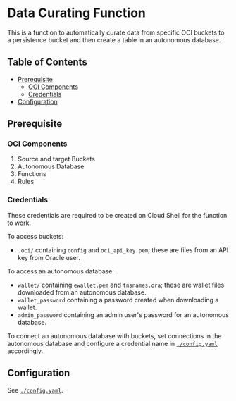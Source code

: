 # Data Curating Function

This is a function to automatically curate data from specific OCI buckets to a
persistence bucket and then create a table in an autonomous database.

## Table of Contents

<!-- vim-markdown-toc GFM -->

* [Prerequisite](#prerequisite)
    * [OCI Components](#oci-components)
    * [Credentials](#credentials)
* [Configuration](#configuration)

<!-- vim-markdown-toc -->

## Prerequisite

### OCI Components

1.  Source and target Buckets
2.  Autonomous Database
3.  Functions
4.  Rules

### Credentials

These credentials are required to be created on Cloud Shell for the function to
work.

To access buckets:

- `.oci/` containing `config` and `oci_api_key.pem`; these are files from an API
key from Oracle user.

To access an autonomous database:

- `wallet/` containing `ewallet.pem` and `tnsnames.ora`; these are wallet files
downloaded from an autonomous database.
- `wallet_password` containing a password created when downloading a wallet.
- `admin_password` containing an admin user's password for an autonomous
database.

To connect an autonomous database with buckets, set connections in the
autonomous database and configure a credential name in [`./config.yaml`][config]
accordingly.

## Configuration

See [`./config.yaml`][config].


<!-- internal -->
[config]: ./config.yaml
